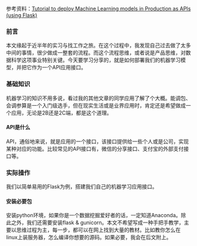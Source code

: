 参考资料：[Tutorial to deploy Machine Learning models in Production as APIs (using Flask)](https://www.analyticsvidhya.com/blog/2017/09/machine-learning-models-as-apis-using-flask/)

### 前言
本文缘起于近半年的实习与找工作之旅。在这个过程中，我发现自己过去做了太多中间的事情，很少做成一整套的流程。而这个流程思维，或者说是产品思维，对数据科学这项事业特别关键。今天要学习分享的，就是如何部署我们的机器学习模型，并把它作为一个API应用接口。

### 基础知识
机器学习的知识不用多说，看过我的其他文章的同学应用了解了个大概。能调包、会调参算是一个入门级选手，但在现实生活或是业界应用时，肯定还是希望做成一个应用，无论是2B还是2C端，都是这个道理。

#### API是什么
API，通俗地来说，就是应用的一个接口，该接口提供给一些个人或是公司，实现某种对应的功能。比较常见的API接口有，微信的分享接口、支付宝的外部支付接口等。

### 实际操作
我们以简单易用的Flask为例，搭建我们自己的机器学习应用接口。

#### 安装必要包
安装python环境，如果你是一个数据挖掘爱好者的话，一定知道Anaconda。除此之外，我们还需要安装flask & gunicorn。本文不希望写成一种手把手教学，主要以思维过程为主，每一步，都可以在网上找到大量的教材。比如教你怎么在linux上装服务器，怎么编译你想要的源码。如果必要，我会在后文附上。


